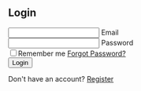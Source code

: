 <!DOCTYPE html>
<html lang="en">
<head>
    <meta charset="UTF-8">
    <meta name="viewport" content="width=device-width, initial-scale=1.0">
    <title>Responsive Animated Login Form</title>
    <link rel="stylesheet" href="style.css">
</head>
<body>

 <section>
     <div class="login-box">
          <form action="">
              <h2>Login</h2>
              <div class="input-box">
                  <span class="icon">
                      <ion-icon name="mail-outline"></ion-icon>       
                  </span>
                  <input type="email" required>
                  <label>Email</label>
              </div>
              <div class="input-box">
                  <span class="icon">
                      <ion-icon name="lock-closed-outline"></ion-icon>
                  </span>
                  <input type="Password" required>
                  <label>Password</label>
              </div>
              <div class="remember-forgot">
                  <label><input type="checkbox">Remember me</label>
                  <a href="#">Forgot Password?</a>
              </div>
              <button type="submit">Login</button>
              <div class="register-link">
                 <p>Don't have an account? <a href="#">Register</a></p>
              </div>
          </form>
       </div>
 </section>   
    <script type="module" src="https://unpkg.com/ionicons@7.1.0/dist/ionicons/ionicons.esm.js"></script>
    <script nomodule src="https://unpkg.com/ionicons@7.1.0/dist/ionicons/ionicons.js"></script>
</body>
</html>

